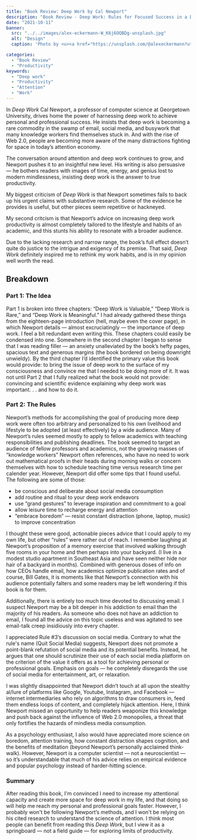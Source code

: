 ```yaml
---
title: "Book Review: Deep Work by Cal Newport"
description: "Book Review - Deep Work: Rules for Focused Success in a Distracted World"
date: "2021-10-11"
banner:
  src: "../../images/alex-eckermann-W_K6j6OQBDg-unsplash.jpg"
  alt: "Design"
  caption: 'Photo by <u><a href="https://unsplash.com/@alexeckermann?utm_source=unsplash&utm_medium=referral&utm_content=creditCopyText">Alex Eckermann</a></u>'

categories:
  - "Book Review"
  - "Productivity"
keywords:
  - "Deep work"
  - "Productivity"
  - "Attention"
  - "Work"
---
```


In *Deep Work* Cal Newport, a professor of computer science at Georgetown University, drives home the power of harnessing deep work to achieve personal and professional success. He insists that deep work is becoming a rare commodity in the swamp of email, social media, and busywork that many knowledge workers find themselves stuck in. And with the rise of Web 2.0, people are becoming more aware of the many distractions fighting for space in today’s attention economy. 

The conversation around attention and deep work continues to grow, and Newport pushes it to an insightful new level. His writing is also persuasive — he bothers readers with images of time, energy, and genius lost to modern mindlessness, insisting deep work is the answer to true productivity.

My biggest criticism of *Deep Work* is that Newport sometimes fails to back up his urgent claims with substantive research. Some of the evidence he provides is useful, but other pieces seem repetitive or hackneyed. 

My second critcism is that Newport’s advice on increasing deep work productivity is almost completely tailored to the lifestyle and habits of an academic, and this stunts his ability to resonate with a broader audience. 

Due to the lacking research and narrow range, the book’s full effect doesn’t quite do justice to the intrigue and exigency of its premise. That said, *Deep Work* definitely inspired me to rethink my work habits, and is in my opinion well worth the read.

## Breakdown

### Part 1: The Idea

Part 1 is broken into three chapters: “Deep Work is Valuable,” “Deep Work is Rare,” and “Deep Work is Meaningful.” I had already gathered these things from the eighteen-page introduction (hell, maybe even the cover page), in which Newport details — almost excruciatingly — the importance of deep work. I feel a bit redundant even writing this. These chapters could easily be condensed into one. Somewhere in the second chapter I began to sense that I was reading filler — an anxiety unalleviated by the book’s hefty pages, spacious text and generous margins (the book bordered on being downright unwieldy). By the third chapter I’d identified the primary value this book would provide: to bring the issue of deep work to the surface of my consciousness and convince me that I needed to be doing more of it. It was not until Part 2 that I fully realized what the book would not provide: convincing and scientific evidence explaining why deep work was important. . . and how to do it.

### Part 2: The Rules

Newport’s methods for accomplishing the goal of producing more deep work were often too arbitrary and personalized to his own livelihood and lifestyle to be adopted (at least effectively) by a wide audience. Many of Newport’s rules seemed mostly to apply to fellow academics with teaching responsibilities and publishing deadlines. The book seemed to target an audience of fellow professors and academics, not the growing masses of “knowledge workers” Newport often references, who have no need to work out mathematical proofs in their heads during morning walks or concern themselves with how to schedule teaching time versus research time per calender year. However, Newport did offer some tips that I found useful. The following are some of those:

- be conscious and deliberate about social media consumption
- add routine and ritual to your deep work endeavors
- use “grand gestures” to leverage inspiration and commitment to a goal
- allow leisure time to recharge energy and attention
- “embrace boredom” — resist constant distraction (phone, laptop, music) to improve concentration

I thought these were good, actionable pieces advice that I could apply to my own life, but other “rules” were rather out of reach. I remember laughing at Newport’s proposition of a memory exercise that involved walking through five rooms in your home and then perhaps into your backyard. (I live in a modest studio apartment in Southeast Asia and have seen neither hide nor hair of a backyard in months). Combined with generous doses of info on how CEOs handle email, how academics optimize publication rates and of course, Bill Gates, it is moments like that Newport’s connection with his audience potentially falters and some readers may be left wondering if this book is for them.

Additionally, there is entirely too much time devoted to discussing email. I suspect Newport may be a bit deeper in his addiction to email than the majority of his readers. As someone who does not have an addiction to email, I found all the advice on this topic useless and was agitated to see email-talk creep insidiously into every chapter.

I appreciated Rule #3’s discussion on social media. Contrary to what the rule's name (Quit Social Media) suggests, Newport does not promote a point-blank refutation of social media and its potential benefits. Instead, he argues that one should scrutinize their use of each social media platform on the criterion of the value it offers as a tool for achieving personal or professional goals. Emphasis on goals — he completely disregards the use of social media for entertainment, art, or relaxation. 

I was slightly disappointed that Newport didn’t touch at all upon the stealthy al/lure of platforms like Google, Youtube, Instagram, and Facebook — internet intermediaries who rely on algorithms to draw consumers in, feed them endless loops of content, and completely hijack attention. Here, I think Newport missed an opportunity to help readers weaponize this knowledge and push back against the influence of Web 2.0 monopolies, a threat that only fortifies the hazards of mindless media consumption. 

As a psychology enthusiast, I also would have appreciated more science on boredom, attention training, how constant distraction shapes cognition, and the benefits of meditation (beyond Newport’s personally acclaimed think-walk). However, Newport is a computer scientist — not a neuroscientist — so it’s understandable that much of his advice relies on empirical evidence and popular psychology instead of harder-hitting science. 

### Summary

After reading this book, I'm convinced I need to increase my attentional capacity and create more space for deep work in my life, and that doing so will help me reach my personal and professional goals faster. However, I probably won't be following Newport’s methods, and I won't be relying on his cited research to understand the science of attention. I think most people can benefit from reading this *Deep Work*, but I view it as a springboard — not a field guide — for exploring limits of productivity.
